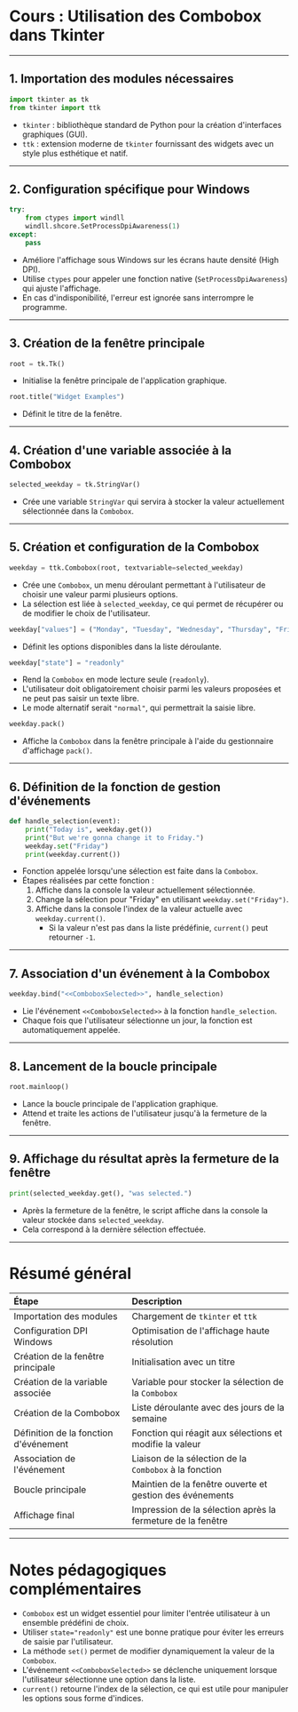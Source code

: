 
# Cours : Utilisation des Combobox dans Tkinter

---

## 1. Importation des modules nécessaires

```python
import tkinter as tk
from tkinter import ttk
```
- `tkinter` : bibliothèque standard de Python pour la création d'interfaces graphiques (GUI).
- `ttk` : extension moderne de `tkinter` fournissant des widgets avec un style plus esthétique et natif.

---

## 2. Configuration spécifique pour Windows

```python
try:
    from ctypes import windll
    windll.shcore.SetProcessDpiAwareness(1)
except:
    pass
```
- Améliore l'affichage sous Windows sur les écrans haute densité (High DPI).
- Utilise `ctypes` pour appeler une fonction native (`SetProcessDpiAwareness`) qui ajuste l'affichage.
- En cas d'indisponibilité, l'erreur est ignorée sans interrompre le programme.

---

## 3. Création de la fenêtre principale

```python
root = tk.Tk()
```
- Initialise la fenêtre principale de l'application graphique.

```python
root.title("Widget Examples")
```
- Définit le titre de la fenêtre.

---

## 4. Création d'une variable associée à la Combobox

```python
selected_weekday = tk.StringVar()
```
- Crée une variable `StringVar` qui servira à stocker la valeur actuellement sélectionnée dans la `Combobox`.

---

## 5. Création et configuration de la Combobox

```python
weekday = ttk.Combobox(root, textvariable=selected_weekday)
```
- Crée une `Combobox`, un menu déroulant permettant à l'utilisateur de choisir une valeur parmi plusieurs options.
- La sélection est liée à `selected_weekday`, ce qui permet de récupérer ou de modifier le choix de l'utilisateur.

```python
weekday["values"] = ("Monday", "Tuesday", "Wednesday", "Thursday", "Friday")
```
- Définit les options disponibles dans la liste déroulante.

```python
weekday["state"] = "readonly"
```
- Rend la `Combobox` en mode lecture seule (`readonly`).
- L'utilisateur doit obligatoirement choisir parmi les valeurs proposées et ne peut pas saisir un texte libre.
- Le mode alternatif serait `"normal"`, qui permettrait la saisie libre.

```python
weekday.pack()
```
- Affiche la `Combobox` dans la fenêtre principale à l'aide du gestionnaire d'affichage `pack()`.

---

## 6. Définition de la fonction de gestion d'événements

```python
def handle_selection(event):
    print("Today is", weekday.get())
    print("But we're gonna change it to Friday.")
    weekday.set("Friday")
    print(weekday.current())
```
- Fonction appelée lorsqu'une sélection est faite dans la `Combobox`.
- Étapes réalisées par cette fonction :
  1. Affiche dans la console la valeur actuellement sélectionnée.
  2. Change la sélection pour "Friday" en utilisant `weekday.set("Friday")`.
  3. Affiche dans la console l'index de la valeur actuelle avec `weekday.current()`.
     - Si la valeur n'est pas dans la liste prédéfinie, `current()` peut retourner `-1`.

---

## 7. Association d'un événement à la Combobox

```python
weekday.bind("<<ComboboxSelected>>", handle_selection)
```
- Lie l'événement `<<ComboboxSelected>>` à la fonction `handle_selection`.
- Chaque fois que l'utilisateur sélectionne un jour, la fonction est automatiquement appelée.

---

## 8. Lancement de la boucle principale

```python
root.mainloop()
```
- Lance la boucle principale de l'application graphique.
- Attend et traite les actions de l'utilisateur jusqu'à la fermeture de la fenêtre.

---

## 9. Affichage du résultat après la fermeture de la fenêtre

```python
print(selected_weekday.get(), "was selected.")
```
- Après la fermeture de la fenêtre, le script affiche dans la console la valeur stockée dans `selected_weekday`.
- Cela correspond à la dernière sélection effectuée.

---

# Résumé général

| Étape | Description |
|:---|:---|
| Importation des modules | Chargement de `tkinter` et `ttk` |
| Configuration DPI Windows | Optimisation de l'affichage haute résolution |
| Création de la fenêtre principale | Initialisation avec un titre |
| Création de la variable associée | Variable pour stocker la sélection de la `Combobox` |
| Création de la Combobox | Liste déroulante avec des jours de la semaine |
| Définition de la fonction d'événement | Fonction qui réagit aux sélections et modifie la valeur |
| Association de l'événement | Liaison de la sélection de la `Combobox` à la fonction |
| Boucle principale | Maintien de la fenêtre ouverte et gestion des événements |
| Affichage final | Impression de la sélection après la fermeture de la fenêtre |

---

# Notes pédagogiques complémentaires

- `Combobox` est un widget essentiel pour limiter l'entrée utilisateur à un ensemble prédéfini de choix.
- Utiliser `state="readonly"` est une bonne pratique pour éviter les erreurs de saisie par l'utilisateur.
- La méthode `set()` permet de modifier dynamiquement la valeur de la `Combobox`.
- L'événement `<<ComboboxSelected>>` se déclenche uniquement lorsque l'utilisateur sélectionne une option dans la liste.
- `current()` retourne l'index de la sélection, ce qui est utile pour manipuler les options sous forme d'indices.


